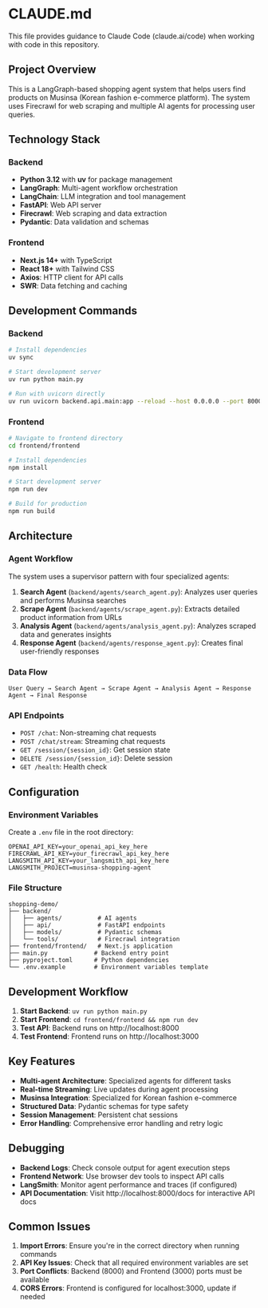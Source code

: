# CLAUDE.md

This file provides guidance to Claude Code (claude.ai/code) when working with code in this repository.

## Project Overview

This is a LangGraph-based shopping agent system that helps users find products on Musinsa (Korean fashion e-commerce platform). The system uses Firecrawl for web scraping and multiple AI agents for processing user queries.

## Technology Stack

### Backend
- **Python 3.12** with **uv** for package management
- **LangGraph**: Multi-agent workflow orchestration
- **LangChain**: LLM integration and tool management
- **FastAPI**: Web API server
- **Firecrawl**: Web scraping and data extraction
- **Pydantic**: Data validation and schemas

### Frontend
- **Next.js 14+** with TypeScript
- **React 18+** with Tailwind CSS
- **Axios**: HTTP client for API calls
- **SWR**: Data fetching and caching

## Development Commands

### Backend
```bash
# Install dependencies
uv sync

# Start development server
uv run python main.py

# Run with uvicorn directly
uv run uvicorn backend.api.main:app --reload --host 0.0.0.0 --port 8000
```

### Frontend
```bash
# Navigate to frontend directory
cd frontend/frontend

# Install dependencies
npm install

# Start development server
npm run dev

# Build for production
npm run build
```

## Architecture

### Agent Workflow
The system uses a supervisor pattern with four specialized agents:

1. **Search Agent** (`backend/agents/search_agent.py`): Analyzes user queries and performs Musinsa searches
2. **Scrape Agent** (`backend/agents/scrape_agent.py`): Extracts detailed product information from URLs
3. **Analysis Agent** (`backend/agents/analysis_agent.py`): Analyzes scraped data and generates insights
4. **Response Agent** (`backend/agents/response_agent.py`): Creates final user-friendly responses

### Data Flow
```
User Query → Search Agent → Scrape Agent → Analysis Agent → Response Agent → Final Response
```

### API Endpoints
- `POST /chat`: Non-streaming chat requests
- `POST /chat/stream`: Streaming chat requests
- `GET /session/{session_id}`: Get session state
- `DELETE /session/{session_id}`: Delete session
- `GET /health`: Health check

## Configuration

### Environment Variables
Create a `.env` file in the root directory:
```
OPENAI_API_KEY=your_openai_api_key_here
FIRECRAWL_API_KEY=your_firecrawl_api_key_here
LANGSMITH_API_KEY=your_langsmith_api_key_here
LANGSMITH_PROJECT=musinsa-shopping-agent
```

### File Structure
```
shopping-demo/
├── backend/
│   ├── agents/          # AI agents
│   ├── api/             # FastAPI endpoints
│   ├── models/          # Pydantic schemas
│   └── tools/           # Firecrawl integration
├── frontend/frontend/   # Next.js application
├── main.py             # Backend entry point
├── pyproject.toml      # Python dependencies
└── .env.example        # Environment variables template
```

## Development Workflow

1. **Start Backend**: `uv run python main.py`
2. **Start Frontend**: `cd frontend/frontend && npm run dev`
3. **Test API**: Backend runs on http://localhost:8000
4. **Test Frontend**: Frontend runs on http://localhost:3000

## Key Features

- **Multi-agent Architecture**: Specialized agents for different tasks
- **Real-time Streaming**: Live updates during agent processing
- **Musinsa Integration**: Specialized for Korean fashion e-commerce
- **Structured Data**: Pydantic schemas for type safety
- **Session Management**: Persistent chat sessions
- **Error Handling**: Comprehensive error handling and retry logic

## Debugging

- **Backend Logs**: Check console output for agent execution steps
- **Frontend Network**: Use browser dev tools to inspect API calls
- **LangSmith**: Monitor agent performance and traces (if configured)
- **API Documentation**: Visit http://localhost:8000/docs for interactive API docs

## Common Issues

1. **Import Errors**: Ensure you're in the correct directory when running commands
2. **API Key Issues**: Check that all required environment variables are set
3. **Port Conflicts**: Backend (8000) and Frontend (3000) ports must be available
4. **CORS Errors**: Frontend is configured for localhost:3000, update if needed